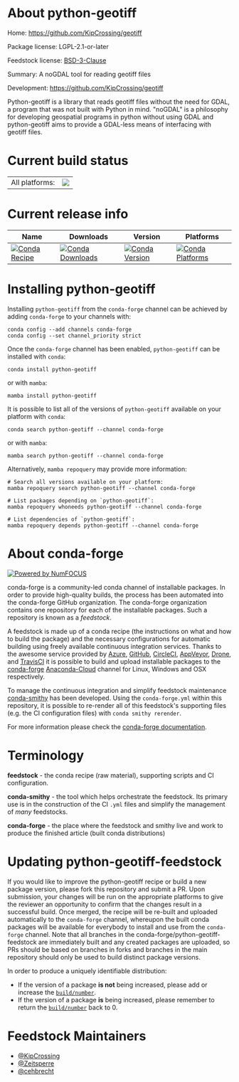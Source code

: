 About python-geotiff
====================

Home: https://github.com/KipCrossing/geotiff

Package license: LGPL-2.1-or-later

Feedstock license: [BSD-3-Clause](https://github.com/conda-forge/python-geotiff-feedstock/blob/main/LICENSE.txt)

Summary: A noGDAL tool for reading geotiff files

Development: https://github.com/KipCrossing/geotiff

Python-geotiff is a library that reads geotiff files without
the need for GDAL, a program that was not built with Python in mind.
"noGDAL" is a philosophy for developing geospatial programs in
python without using GDAL and python-geotiff aims to provide a
GDAL-less means of interfacing with geotiff files.


Current build status
====================


<table><tr><td>All platforms:</td>
    <td>
      <a href="https://dev.azure.com/conda-forge/feedstock-builds/_build/latest?definitionId=14803&branchName=main">
        <img src="https://dev.azure.com/conda-forge/feedstock-builds/_apis/build/status/python-geotiff-feedstock?branchName=main">
      </a>
    </td>
  </tr>
</table>

Current release info
====================

| Name | Downloads | Version | Platforms |
| --- | --- | --- | --- |
| [![Conda Recipe](https://img.shields.io/badge/recipe-python--geotiff-green.svg)](https://anaconda.org/conda-forge/python-geotiff) | [![Conda Downloads](https://img.shields.io/conda/dn/conda-forge/python-geotiff.svg)](https://anaconda.org/conda-forge/python-geotiff) | [![Conda Version](https://img.shields.io/conda/vn/conda-forge/python-geotiff.svg)](https://anaconda.org/conda-forge/python-geotiff) | [![Conda Platforms](https://img.shields.io/conda/pn/conda-forge/python-geotiff.svg)](https://anaconda.org/conda-forge/python-geotiff) |

Installing python-geotiff
=========================

Installing `python-geotiff` from the `conda-forge` channel can be achieved by adding `conda-forge` to your channels with:

```
conda config --add channels conda-forge
conda config --set channel_priority strict
```

Once the `conda-forge` channel has been enabled, `python-geotiff` can be installed with `conda`:

```
conda install python-geotiff
```

or with `mamba`:

```
mamba install python-geotiff
```

It is possible to list all of the versions of `python-geotiff` available on your platform with `conda`:

```
conda search python-geotiff --channel conda-forge
```

or with `mamba`:

```
mamba search python-geotiff --channel conda-forge
```

Alternatively, `mamba repoquery` may provide more information:

```
# Search all versions available on your platform:
mamba repoquery search python-geotiff --channel conda-forge

# List packages depending on `python-geotiff`:
mamba repoquery whoneeds python-geotiff --channel conda-forge

# List dependencies of `python-geotiff`:
mamba repoquery depends python-geotiff --channel conda-forge
```


About conda-forge
=================

[![Powered by
NumFOCUS](https://img.shields.io/badge/powered%20by-NumFOCUS-orange.svg?style=flat&colorA=E1523D&colorB=007D8A)](https://numfocus.org)

conda-forge is a community-led conda channel of installable packages.
In order to provide high-quality builds, the process has been automated into the
conda-forge GitHub organization. The conda-forge organization contains one repository
for each of the installable packages. Such a repository is known as a *feedstock*.

A feedstock is made up of a conda recipe (the instructions on what and how to build
the package) and the necessary configurations for automatic building using freely
available continuous integration services. Thanks to the awesome service provided by
[Azure](https://azure.microsoft.com/en-us/services/devops/), [GitHub](https://github.com/),
[CircleCI](https://circleci.com/), [AppVeyor](https://www.appveyor.com/),
[Drone](https://cloud.drone.io/welcome), and [TravisCI](https://travis-ci.com/)
it is possible to build and upload installable packages to the
[conda-forge](https://anaconda.org/conda-forge) [Anaconda-Cloud](https://anaconda.org/)
channel for Linux, Windows and OSX respectively.

To manage the continuous integration and simplify feedstock maintenance
[conda-smithy](https://github.com/conda-forge/conda-smithy) has been developed.
Using the ``conda-forge.yml`` within this repository, it is possible to re-render all of
this feedstock's supporting files (e.g. the CI configuration files) with ``conda smithy rerender``.

For more information please check the [conda-forge documentation](https://conda-forge.org/docs/).

Terminology
===========

**feedstock** - the conda recipe (raw material), supporting scripts and CI configuration.

**conda-smithy** - the tool which helps orchestrate the feedstock.
                   Its primary use is in the construction of the CI ``.yml`` files
                   and simplify the management of *many* feedstocks.

**conda-forge** - the place where the feedstock and smithy live and work to
                  produce the finished article (built conda distributions)


Updating python-geotiff-feedstock
=================================

If you would like to improve the python-geotiff recipe or build a new
package version, please fork this repository and submit a PR. Upon submission,
your changes will be run on the appropriate platforms to give the reviewer an
opportunity to confirm that the changes result in a successful build. Once
merged, the recipe will be re-built and uploaded automatically to the
`conda-forge` channel, whereupon the built conda packages will be available for
everybody to install and use from the `conda-forge` channel.
Note that all branches in the conda-forge/python-geotiff-feedstock are
immediately built and any created packages are uploaded, so PRs should be based
on branches in forks and branches in the main repository should only be used to
build distinct package versions.

In order to produce a uniquely identifiable distribution:
 * If the version of a package **is not** being increased, please add or increase
   the [``build/number``](https://docs.conda.io/projects/conda-build/en/latest/resources/define-metadata.html#build-number-and-string).
 * If the version of a package **is** being increased, please remember to return
   the [``build/number``](https://docs.conda.io/projects/conda-build/en/latest/resources/define-metadata.html#build-number-and-string)
   back to 0.

Feedstock Maintainers
=====================

* [@KipCrossing](https://github.com/KipCrossing/)
* [@Zeitsperre](https://github.com/Zeitsperre/)
* [@cehbrecht](https://github.com/cehbrecht/)

